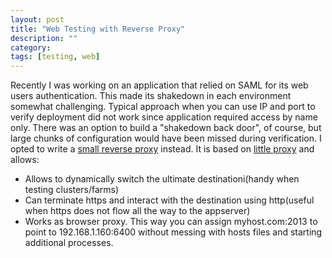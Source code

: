 ```yaml
---
layout: post
title: "Web Testing with Reverse Proxy"
description: ""
category:
tags: [testing, web]
---
```

Recently I was working on an application that relied on SAML for its web users authentication. This made its shakedown in each environment somewhat challenging. Typical approach when you can use IP and port to verify deployment did not work since application required access by name only. There was an option to build a "shakedown back door", of course, but large chunks of configuration would have been missed during verification. I opted to write a [small reverse proxy](https://github.com/arykov/reverseproxy) instead. It is based on [little proxy](http://www.littleshoot.org/littleproxy/) and allows:
- Allows to dynamically switch the ultimate destinationi(handy when testing clusters/farms)
- Can terminate https and interact with the destination using http(useful when https does not flow all the way to the appserver)
- Works as browser proxy. This way you can assign myhost.com:2013 to point to 192.168.1.160:6400 without messing with hosts files and starting additional processes.
